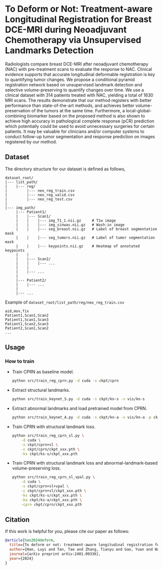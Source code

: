 # To Deform or Not: Treatment-aware Longitudinal Registration for Breast DCE-MRI during Neoadjuvant Chemotherapy via Unsupervised Landmarks Detection
Radiologists compare breast DCE-MRI after neoadjuvant chemotherapy (NAC) with pre-treatment scans to evaluate the response to NAC.
Clinical evidence supports that accurate longitudinal deformable registration is key to quantifying tumor changes.
We propose a conditional pyramid registration network based on unsupervised landmark detection and selective volume-preserving to quantify changes over time. 
We use a clinical dataset with 314 patients treated with NAC, yielding a total of 1630 MRI scans.
The results demonstrate that our method registers with better performance than state-of-the-art methods, and achieves better volume-preservation of the tumors at the same time.
Furthermore, a local-global-combining biomarker based on the proposed method is also shown to achieve high accuracy in pathological complete response (pCR) prediction which potentially could be used to avoid unnecessary surgeries for certain patients.
It may be valuable for clinicians and/or computer systems to conduct follow-up tumor segmentation and response prediction on images registered by our method.

## Dataset
The directory structure for our dataset is defined as follows,
```
dataset_root/
|--- list_path/
|    |--- reg/
|         |--- neo_reg_train.csv
|         |--- neo_reg_valid.csv
|         |--- neo_reg_test.csv
|
|--- img_path/
     |--- Patient1/
     |    |--- Scan1/
     |    |    |--- img_T1_1.nii.gz     # T1w image
     |    |    |--- img_sinwas.nii.gz   # Wash-in image
     |    |    |--- seg_breast.nii.gz   # Label of breast segmentation mask
     |    |    |--- seg_tumors.nii.gz   # Label of tumor segmentation mask
     |    |    |--- keypoints.nii.gz    # Heatmap of annotated keypoints
     |    |
     |    |--- Scan2/
     |    |    |--- ...
     |    |
     |    |--- ...
     |     
     |--- Patient2/
     |    |--- ...
     |
     |--- ...
```

Example of `dataset_root/list_path/reg/neo_reg_train.csv`
```csv
aid,mov,fix
Patient1,Scan1,Scan2
Patient1,Scan1,Scan3
Patient1,Scan2,Scan3
Patient2,Scan1,Scan2
...
```

## Usage
### How to train
- Train CPRN as baseline model.
    ```sh
    python src/train_reg_cprn.py -d cuda -s ckpt/cprn
    ```
- Extract structural landmarks.
    ```sh
    python src/train_keynet_S.py -d cuda -s ckpt/kn-s -v vis/kn-s
    ```
- Extract abnormal landmarks and load pretrained model from CPRN.
    ```sh
    python src/train_keynet_A.py -d cuda -s ckpt/kn-a -v vis/kn-a -p ckpt/cprn/ckpt_xxx.pth
    ```
- Train CPRN with structural landmark loss.
    ```sh
    python src/train_reg_cprn_sl.py \
        -d cuda \
        -s ckpt/cprn+sl \
        -c ckpt/cprn/ckpt_xxx.pth \
        -ks ckpt/ks-s/ckpt_xxx.pth
    ```
- Train CPRN with structural landmark loss and abnormal-landmark-based volume-preserving loss.
    ```sh
    python src/train_reg_cprn_sl_vpal.py \
        -d cuda \
        -s ckpt/cprn+sl+vpal \
        -c ckpt/cprn+sl/ckpt_xxx.pth \
        -ks ckpt/ks-s/ckpt_xxx.pth \
        -ka ckpt/ks-a/ckpt_xxx.pth \
        -cprn ckpt/cprn/ckpt_xxx.pth
    ```

## Citation
If this work is helpful for you, please cite our paper as follows:
```bib
@article{han2024deform,
  title={To deform or not: treatment-aware longitudinal registration for breast DCE-MRI during neoadjuvant chemotherapy via unsupervised keypoints detection},
  author={Han, Luyi and Tan, Tao and Zhang, Tianyu and Gao, Yuan and Wang, Xin and Longo, Valentina and Ventura-D{\'\i}az, Sof{\'\i}a and D'Angelo, Anna and Teuwen, Jonas and Mann, Ritse},
  journal={arXiv preprint arXiv:2401.09336},
  year={2024}
}
```